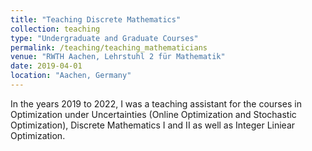 ```yaml
---
title: "Teaching Discrete Mathematics"
collection: teaching
type: "Undergraduate and Graduate Courses"
permalink: /teaching/teaching_mathematicians
venue: "RWTH Aachen, Lehrstuhl 2 für Mathematik"
date: 2019-04-01
location: "Aachen, Germany"
---
```


In the years 2019 to 2022, I was a teaching assistant for the courses in Optimization under Uncertainties (Online Optimization and Stochastic Optimization), Discrete Mathematics I and II as well as Integer Liniear Optimization.

